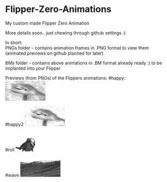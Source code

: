 # Flipper-Zero-Animations
My custom made Flipper Zero Animation

More details soon.. just chewing through github settings :)

In short:  
PNGs folder - contains animation frames in .PNG format to view them (animated previews on github planned for later)

BMs folder - contains above animations in .BM format already ready :) to be implanted into your Flipper

Previews (from PNGs) of the Flippers animations:
#happy:
<img src="https://github.com/bip3r/Flipper-Zero-Animations/blob/d90af7b7e9f4aee7af3605736b759aaab75ec0ea/happy.gif">

#happy2
<img src="https://github.com/bip3r/Flipper-Zero-Animations/blob/d90af7b7e9f4aee7af3605736b759aaab75ec0ea/happy2.gif">

#roll
<img src="https://github.com/bip3r/Flipper-Zero-Animations/blob/d90af7b7e9f4aee7af3605736b759aaab75ec0ea/roll.gif">

#wave
<img src="https://github.com/bip3r/Flipper-Zero-Animations/blob/d90af7b7e9f4aee7af3605736b759aaab75ec0ea/wave.gif">
